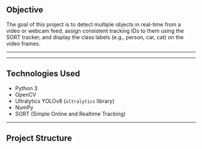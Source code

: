 
## Objective

The goal of this project is to detect multiple objects in real-time from a video or webcam feed, assign consistent tracking IDs to them using the SORT tracker, and display the class labels (e.g., person, car, cat) on the video frames.

---

---

## Technologies Used

- Python 3
- OpenCV
- Ultralytics YOLOv8 (`ultralytics` library)
- NumPy
- SORT (Simple Online and Realtime Tracking)

---

## Project Structure

